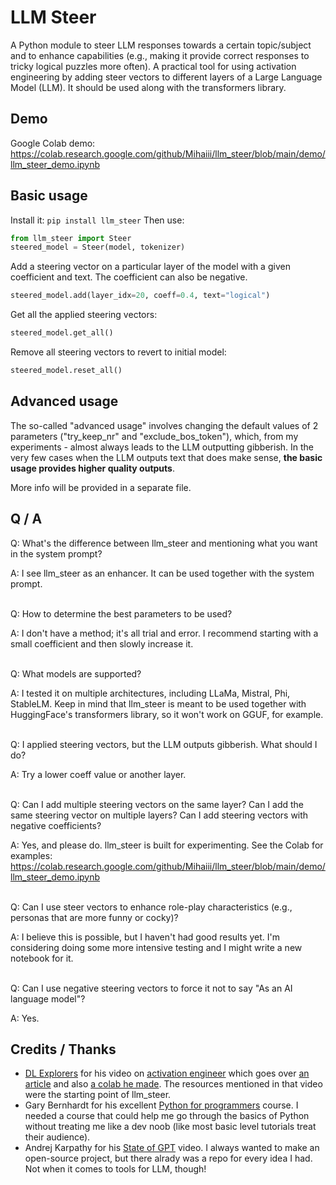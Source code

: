 # LLM Steer
A Python module to steer LLM responses towards a certain topic/subject and to enhance capabilities (e.g., making it provide correct responses to tricky logical puzzles more often).
A practical tool for using activation engineering by adding steer vectors to different layers of a Large Language Model (LLM).
It should be used along with the transformers library.
## Demo
Google Colab demo: https://colab.research.google.com/github/Mihaiii/llm_steer/blob/main/demo/llm_steer_demo.ipynb

## Basic usage
Install it: `pip install llm_steer`
Then use:
```python
from llm_steer import Steer
steered_model = Steer(model, tokenizer)
```
Add a steering vector on a particular layer of the model with a given coefficient and text.
The coefficient can also be negative.
```python
steered_model.add(layer_idx=20, coeff=0.4, text="logical")
```
Get all the applied steering vectors:
```python
steered_model.get_all()
```
Remove all steering vectors to revert to initial model:
```python
steered_model.reset_all()
```

## Advanced usage
The so-called "advanced usage" involves changing the default values of 2 parameters ("try_keep_nr" and "exclude_bos_token"), which, from my experiments - almost always leads to the LLM outputting gibberish. In the very few cases when the LLM outputs text that does make sense, **the basic usage provides higher quality outputs**.

More info will be provided in a separate file.

## Q / A
Q: What's the difference between llm_steer and mentioning what you want in the system prompt?

A: I see llm_steer as an enhancer. It can be used together with the system prompt.

<br/>
Q: How to determine the best parameters to be used?

A: I don't have a method; it's all trial and error. I recommend starting with a small coefficient and then slowly increase it.

<br/>
Q: What models are supported?

A: I tested it on multiple architectures, including LLaMa, Mistral, Phi, StableLM.
Keep in mind that llm_steer is meant to be used together with HuggingFace's transformers library, so it won't work on GGUF, for example.

<br/>
Q: I applied steering vectors, but the LLM outputs gibberish. What should I do?

A: Try a lower coeff value or another layer.

<br/>
Q: Can I add multiple steering vectors on the same layer? Can I add the same steering vector on multiple layers? Can I add steering vectors with negative coefficients?

A: Yes, and please do. llm_steer is built for experimenting.
See the Colab for examples: https://colab.research.google.com/github/Mihaiii/llm_steer/blob/main/demo/llm_steer_demo.ipynb

<br/>
Q: Can I use steer vectors to enhance role-play characteristics (e.g., personas that are more funny or cocky)?

A: I believe this is possible, but I haven't had good results yet. I'm considering doing some more intensive testing and I might write a new notebook for it.

<br/>
Q: Can I use negative steering vectors to force it not to say "As an AI language model"?

A: Yes.

## Credits / Thanks
- [DL Explorers](https://www.youtube.com/@DLExplorers-lg7dt) for his video on [activation engineer](https://www.youtube.com/watch?v=J2Gx6FFEaRY&t=29s) which goes over [an article](https://www.greaterwrong.com/posts/5spBue2z2tw4JuDCx/steering-gpt-2-xl-by-adding-an-activation-vector) and also [a colab he made](https://colab.research.google.com/github/githubpradeep/notebooks/blob/main/activation_engineering.ipynb). The resources mentioned in that video were the starting point of llm_steer.
- Gary Bernhardt for his excellent [Python for programmers](https://www.executeprogram.com/courses/python-for-programmers) course. I needed a course that could help me go through the basics of Python without treating me like a dev noob (like most basic level tutorials treat their audience).
- Andrej Karpathy for his [State of GPT](https://www.youtube.com/watch?v=bZQun8Y4L2A) video. I always wanted to make an open-source project, but there alrady was a repo for every idea I had. Not when it comes to tools for LLM, though!
